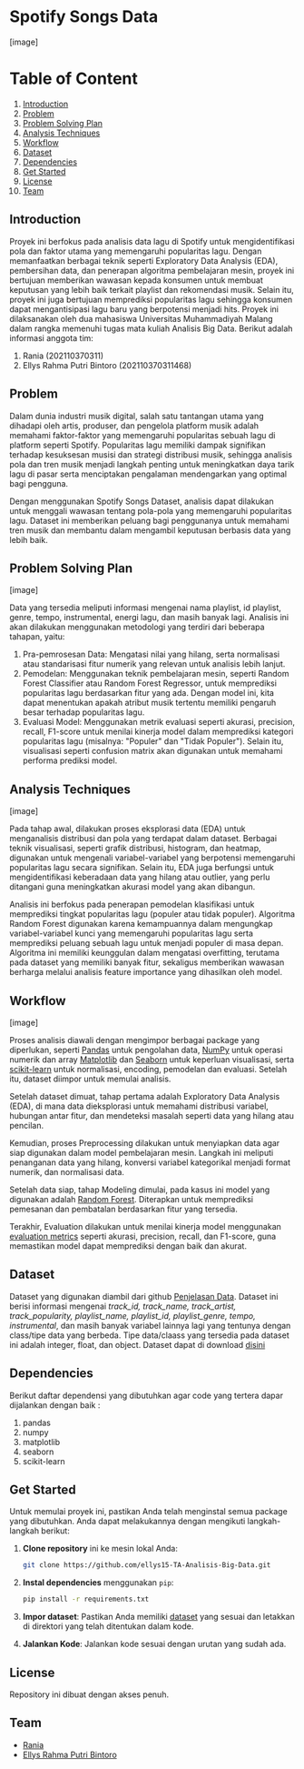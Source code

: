 # Spotify Songs Data
[image]

# Table of Content
1. [Introduction](#introduction)
2. [Problem](#problem)
3. [Problem Solving Plan](#problem-solving-plan)
4. [Analysis Techniques](#analysis-techniques)
5. [Workflow](#workflow)
6. [Dataset](#dataset)
7. [Dependencies](#dependencies)
8. [Get Started](#get-started)
9. [License](#license)
10. [Team](#team)


## Introduction
Proyek ini berfokus pada analisis data lagu di Spotify untuk mengidentifikasi pola dan faktor utama yang memengaruhi popularitas lagu. Dengan memanfaatkan berbagai teknik seperti Exploratory Data Analysis (EDA), pembersihan data, dan penerapan algoritma pembelajaran mesin, proyek ini bertujuan memberikan wawasan kepada konsumen untuk membuat keputusan yang lebih baik terkait playlist dan rekomendasi musik. Selain itu, proyek ini juga bertujuan memprediksi popularitas lagu sehingga konsumen dapat mengantisipasi lagu baru yang berpotensi menjadi hits. Proyek ini dilaksanakan oleh dua mahasiswa Universitas Muhammadiyah Malang dalam rangka memenuhi tugas mata kuliah Analisis Big Data. Berikut adalah informasi anggota tim:

1. Rania (202110370311)
2. Ellys Rahma Putri Bintoro (202110370311468)


## Problem
Dalam dunia industri musik digital, salah satu tantangan utama yang dihadapi oleh artis, produser, dan pengelola platform musik adalah memahami faktor-faktor yang memengaruhi popularitas sebuah lagu di platform seperti Spotify. Popularitas lagu memiliki dampak signifikan terhadap kesuksesan musisi dan strategi distribusi musik, sehingga analisis pola dan tren musik menjadi langkah penting untuk meningkatkan daya tarik lagu di pasar serta menciptakan pengalaman mendengarkan yang optimal bagi pengguna.

Dengan menggunakan Spotify Songs Dataset, analisis dapat dilakukan untuk menggali wawasan tentang pola-pola yang memengaruhi popularitas lagu. Dataset ini memberikan peluang bagi penggunanya untuk memahami tren musik dan membantu dalam mengambil keputusan berbasis data yang lebih baik.


## Problem Solving Plan
[image]

Data yang tersedia meliputi informasi mengenai nama playlist, id playlist, genre, tempo, instrumental, energi lagu, dan masih banyak lagi. Analisis ini akan dilakukan menggunakan metodologi yang terdiri dari beberapa tahapan, yaitu:

1. Pra-pemrosesan Data: Mengatasi nilai yang hilang, serta normalisasi atau standarisasi fitur numerik yang relevan untuk analisis lebih lanjut.
2. Pemodelan: Menggunakan teknik pembelajaran mesin, seperti Random Forest Classifier atau Random Forest Regressor, untuk memprediksi popularitas lagu berdasarkan fitur yang ada. Dengan model ini, kita dapat menentukan apakah atribut musik tertentu memiliki pengaruh besar terhadap popularitas lagu.
3. Evaluasi Model: Menggunakan metrik evaluasi seperti akurasi, precision, recall, F1-score untuk menilai kinerja model dalam memprediksi kategori popularitas lagu (misalnya: "Populer" dan "Tidak Populer"). Selain itu, visualisasi seperti confusion matrix akan digunakan untuk memahami performa prediksi model.


## Analysis Techniques
[image]

Pada tahap awal, dilakukan proses eksplorasi data (EDA) untuk menganalisis distribusi dan pola yang terdapat dalam dataset. Berbagai teknik visualisasi, seperti grafik distribusi, histogram, dan heatmap, digunakan untuk mengenali variabel-variabel yang berpotensi memengaruhi popularitas lagu secara signifikan. Selain itu, EDA juga berfungsi untuk mengidentifikasi keberadaan data yang hilang atau outlier, yang perlu ditangani guna meningkatkan akurasi model yang akan dibangun.

Analisis ini berfokus pada penerapan pemodelan klasifikasi untuk memprediksi tingkat popularitas lagu (populer atau tidak populer). Algoritma Random Forest digunakan karena kemampuannya dalam mengungkap variabel-variabel kunci yang memengaruhi popularitas lagu serta memprediksi peluang sebuah lagu untuk menjadi populer di masa depan. Algoritma ini memiliki keunggulan dalam mengatasi overfitting, terutama pada dataset yang memiliki banyak fitur, sekaligus memberikan wawasan berharga melalui analisis feature importance yang dihasilkan oleh model.


## Workflow
[image]

Proses analisis diawali dengan mengimpor berbagai package yang diperlukan, seperti [Pandas](https://pandas.pydata.org/) untuk pengolahan data, [NumPy](https://numpy.org/) untuk operasi numerik dan array [Matplotlib](https://matplotlib.org/) dan [Seaborn](https://seaborn.pydata.org/) untuk keperluan visualisasi, serta [scikit-learn](https://scikit-learn.org/stable/) untuk normalisasi, encoding, pemodelan dan evaluasi. Setelah itu, dataset diimpor untuk memulai analisis.

Setelah dataset dimuat, tahap pertama adalah Exploratory Data Analysis (EDA), di mana data dieksplorasi untuk memahami distribusi variabel, hubungan antar fitur, dan mendeteksi masalah seperti data yang hilang atau pencilan.

Kemudian, proses Preprocessing dilakukan untuk menyiapkan data agar siap digunakan dalam model pembelajaran mesin. Langkah ini meliputi penanganan data yang hilang, konversi variabel kategorikal menjadi format numerik, dan normalisasi data.

Setelah data siap, tahap Modeling dimulai, pada kasus ini model yang digunakan adalah [Random Forest](https://scikit-learn.org/1.5/modules/generated/sklearn.ensemble.RandomForestClassifier.html). Diterapkan untuk memprediksi pemesanan dan pembatalan berdasarkan fitur yang tersedia.

Terakhir, Evaluation dilakukan untuk menilai kinerja model menggunakan [evaluation metrics]([https://scikit-learn.org/1.5/api/sklearn.metrics.html](https://scikit-learn.org/stable/api/sklearn.metrics.html)) seperti akurasi, precision, recall, dan F1-score, guna memastikan model dapat memprediksi dengan baik dan akurat.


## Dataset
Dataset yang digunakan diambil dari github [Penjelasan Data](https://github.com/rfordatascience/tidytuesday/blob/main/data/2020/2020-01-21/readme.md). Dataset ini berisi informasi mengenai _track_id, track_name, track_artist, track_popularity, playlist_name, playlist_id, playlist_genre, tempo, instrumental_, dan masih banyak variabel lainnya lagi yang tentunya dengan class/tipe data yang berbeda. Tipe data/claass yang tersedia pada dataset ini adalah integer, float, dan object. Dataset dapat di download [disini]([https://github.com/rfordatascience/tidytuesday/blob/main/data/2020/2020-02-11/hotels.csv](https://www.dropbox.com/sh/qj0ueimxot3ltbf/AACzMOHv7sZCJsj3ErjtOG7ya?dl=1))


## Dependencies
Berikut daftar dependensi yang dibutuhkan agar code yang tertera dapar dijalankan dengan baik :
1. pandas
2. numpy
3. matplotlib
4. seaborn
5. scikit-learn

## Get Started
Untuk memulai proyek ini, pastikan Anda telah menginstal semua package yang dibutuhkan. Anda dapat melakukannya dengan mengikuti langkah-langkah berikut:

1. **Clone repository** ini ke mesin lokal Anda:
   ```bash
   git clone https://github.com/ellys15-TA-Analisis-Big-Data.git
   ```

2. **Instal dependencies** menggunakan `pip`:
   ```bash
   pip install -r requirements.txt
   ```

3. **Impor dataset**: Pastikan Anda memiliki [dataset]([https://github.com/rfordatascience/tidytuesday/blob/main/data/2020/2020-02-11/hotels.csv](https://www.dropbox.com/sh/qj0ueimxot3ltbf/AACzMOHv7sZCJsj3ErjtOG7ya?dl=1)) yang sesuai dan letakkan di direktori yang telah ditentukan dalam kode.

4. **Jalankan Kode**: Jalankan kode sesuai dengan urutan yang sudah ada.

## License
Repository ini dibuat dengan akses penuh.

## Team
- [Rania](https://github.com/Septiannisa13)
- [Ellys Rahma Putri Bintoro](https://github.com/ellys15)
